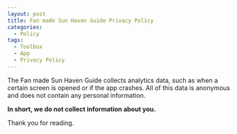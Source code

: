```yaml
---
layout: post
title: Fan made Sun Haven Guide Privacy Policy
categories:
  - Policy
tags:
  - Toolbox
  - App
  - Privacy Policy
---
```


The Fan made Sun Haven Guide collects analytics data, such as when a certain screen is opened or if the app crashes.
All of this data is anonymous and does not contain any personal information.

<b>In short, we do not collect information about you. </b>


Thank you for reading.
